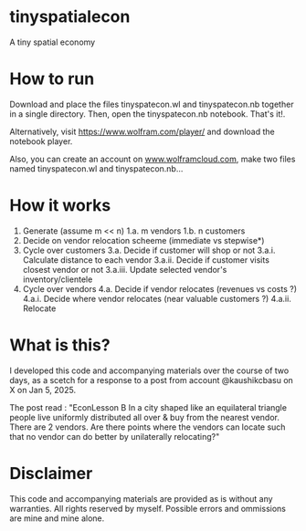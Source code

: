 # tinyspatialecon
A tiny spatial economy

# How to run
Download and place the files tinyspatecon.wl and tinyspatecon.nb together in a single directory. Then, open the tinyspatecon.nb notebook. That's it!.

Alternatively, visit https://www.wolfram.com/player/ and download the notebook player. 

Also, you can create an account on www.wolframcloud.com, make two files named tinyspatecon.wl and tinyspatecon.nb...

# How it works
1. Generate (assume m << n)
	1.a. m vendors
	1.b. n customers
2. Decide on vendor relocation scheeme (immediate vs stepwise*)
3. Cycle over customers
	3.a. Decide if customer will shop or not
    		3.a.i. Calculate distance to each vendor
    		3.a.ii. Decide if customer visits closest vendor or not
   		3.a.iii. Update selected vendor's inventory/clientele
4. Cycle over vendors
	4.a. Decide if vendor relocates (revenues vs costs ?)
  		4.a.i. Decide where vendor relocates (near valuable customers ?)
  		4.a.ii. Relocate 
   
# What is this?
I developed this code and accompanying materials over the course of two days, as a scetch for a response to a post from account @kaushikcbasu on X on Jan 5, 2025.

The post read : "EconLesson B 
In a city shaped like an equilateral triangle people live uniformly distributed all over & buy from the nearest vendor. 
There are 2 vendors. Are there points where the vendors can locate such that no vendor can do better by unilaterally relocating?"

# Disclaimer
This code and accompanying materials are provided as is without any warranties.
All rights reserved by myself. Possible errors and ommissions are mine and mine alone.
